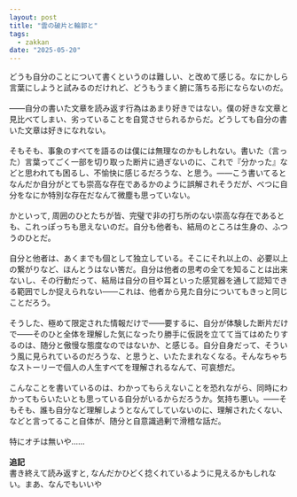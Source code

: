 ```yaml
---
layout: post
title: "雲の破片と輪郭と"
tags:
  - zakkan
date: "2025-05-20"
---
```

どうも自分のことについて書くというのは難しい、と改めて感じる。なにかしら言葉にしようと試みるのだけれど、どうもうまく腑に落ちる形にならないのだ。<br>
<br>
――自分の書いた文章を読み返す行為はあまり好きではない。僕の好きな文章と見比べてしまい、劣っていることを自覚させられるからだ。どうしても自分の書いた文章は好きになれない。<br>
<br>
そもそも、事象のすべてを語るのは僕には無理なのかもしれない。書いた（言った）言葉ってごく一部を切り取った断片に過ぎないのに、これで『分かった』などと思われても困るし、不愉快に感じるだろうな、と思う。――こう書いてるとなんだか自分がとても崇高な存在であるかのように誤解されそうだが、べつに自分をなにか特別な存在だなんて微塵も思っていない。<br>
<br>
かといって, 周囲のひとたちが皆、完璧で非の打ち所のない崇高な存在であるとも、これっぽっちも思えないのだ。自分も他者も、結局のところは生身の、ふつうのひとだ。<br>
<br>
自分と他者は、あくまでも個として独立している。そこにそれ以上の、必要以上の繋がりなど、ほんとうはない筈だ。自分は他者の思考の全てを知ることは出来ないし、その行動だって、結局は自分の目や耳といった感覚器を通して認知できる範囲でしか捉えられない――これは、他者から見た自分についてもきっと同じことだろう。<br>
<br>
そうした、極めて限定された情報だけで――要するに、自分が体験した断片だけで――そのひと全体を理解した気になったり勝手に仮説を立てて当てはめたりするのは、随分と傲慢な態度なのではないか、と感じる。自分自身だって、そういう風に見られているのだろうな、と思うと、いたたまれなくなる。そんなちゃちなストーリーで個人の人生すべてを理解されるなんて、可哀想だ。<br>
<br>
こんなことを書いているのは、わかってもらえないことを恐れながら、同時にわかってもらいたいとも思っている自分がいるからだろうか。気持ち悪い。――そもそも、誰も自分など理解しようとなんてしていないのに、理解されたくない、などと言ってること自体が、随分と自意識過剰で滑稽な話だ。<br>
<br>
特にオチは無いや……<br>
<br>
**追記**<br>
書き終えて読み返すと, なんだかひどく捻くれているように見えるかもしれない。まあ、なんでもいいや<br><br>